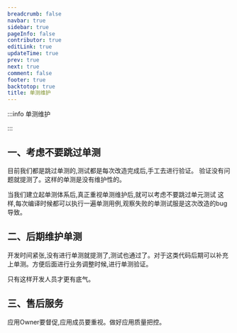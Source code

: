 ```yaml
---
breadcrumb: false
navbar: true
sidebar: true
pageInfo: false
contributor: true
editLink: true
updateTime: true
prev: true
next: true
comment: false
footer: true
backtotop: true
title: 单测维护
---
```



:::info 单测维护

:::

## 一、考虑不要跳过单测

目前我们都是跳过单测的,测试都是每次改造完成后,手工去进行验证。
验证没有问题就提测了。这样的单测是没有维护性的。

当我们建立起单测体系后,真正重视单测维护后,就可以考虑不要跳过单元测试
这样,每次编译时候都可以执行一遍单测用例,观察失败的单测试服是这次改造的bug导致。


## 二、后期维护单测

开发时间紧张,没有进行单测就提测了,测试也通过了。对于这类代码后期可以补充上单测。方便后面进行业务调整时候,进行单测验证。

只有这样开发人员才更有底气。

## 三、售后服务

应用Owner要督促,应用成员要重视。做好应用质量把控。


